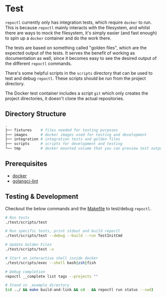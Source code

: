 # Test

`repoctl` currently only has integration tests, which require `docker` to run. This is because `repoctl` mainly interacts with the filesystem, and whilst there are ways to mock the filesystem, it's simply easier (and fast enough) to spin up a `docker` container and do the work there.

The tests are based on something called "golden files", which are the expected output of the tests. It serves the benefit of working as documentation as well, since it becomes easy to see the desired output of the different `repoctl` commands.

There's some helpful scripts in the `scripts` directory that can be used to test and debug `repoctl`. These scripts should be run from the project directory.

The Docker test container includes a script `git` which only creates the project directories, it doesn't clone the actual repositories.

## Directory Structure

```sh
.
├── fixtures    # files needed for testing purposes
├── images      # docker images used for testing and development
├── integration # integration tests and golden files
├── scripts     # scripts for development and testing
└── tmp         # docker mounted volume that you can preview test output
```

## Prerequisites

- [docker](https://docs.docker.com/get-docker/)
- [golangci-lint](https://golangci-lint.run/usage/install/)

## Testing & Development

Checkout the below commands and the [Makefile](../Makefile) to test/debug `repoctl`.

```sh
# Run tests
./test/scripts/test

# Run specific tests, print stdout and build repoctl
./test/scripts/test --debug --build --run TestInitCmd

# Update Golden Files
./test/scripts/test -u

# Start an interactive shell inside docker
./test/scripts/exec --shell bash|zsh|fish

# Debug completion
repoctl __complete list tags --projects ""

# Stand in _example directory
(cd ../ && make build-and-link && cd - && repoctl run status --cwd)
```
